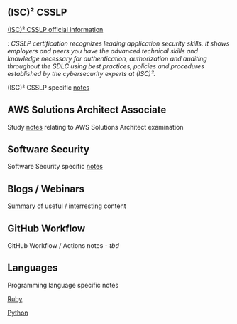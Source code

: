 ## (ISC)² CSSLP

[(ISC)² CSSLP official information](https://www.isc2.org/Certifications/CSSLP)

: _CSSLP certification recognizes leading application security skills. It shows employers and peers you have the advanced technical skills and knowledge necessary for authentication, authorization and auditing throughout the SDLC using best practices, policies and procedures established by the cybersecurity experts at (ISC)²._

(ISC)² CSSLP specific [notes](certification/active/isc2/csslp/isc2.md)

## AWS Solutions Architect Associate

Study [notes](certification/wip/aws/saa-c02/notes.md) relating to AWS Solutions Architect examination

## Software Security

Software Security specific [notes](security/security.md)

## Blogs / Webinars

[Summary](articles.md) of useful / interresting content

## GitHub Workflow

GitHub Workflow / Actions notes - _tbd_

## Languages

Programming language specific notes

[Ruby](language/ruby.md)

[Python](language/python.md)


